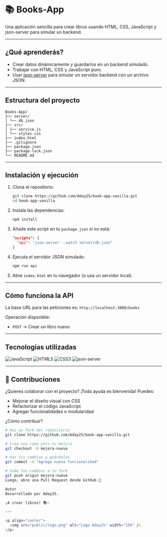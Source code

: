 # 📚 Books-App

Una aplicación sencilla para crear libros usando HTML, CSS, JavaScript y json-server para simular un backend.

---

## ¿Qué aprenderás?

- Crear datos dinámicamente y guardarlos en un backend simulado.
- Trabajar con HTML, CSS y JavaScript puro.
- Usar [json-server](https://github.com/typicode/json-server) para simular un servidor backend con un archivo JSON.

---

## Estructura del proyecto

```
Books-App/
├── server/
│ └── db.json
├── src/
│ ├── service.js
│ └── styles.css
├── index.html
├── .gitignore
├── package.json
├── package-lock.json
└── README.md
```

---

## Instalación y ejecución

1. Clona el repositorio:
    ```bash
    git clone https://github.com/Aday25/book-app-vanilla.git
    cd book-app-vanilla
    ```

2. Instala las dependencias:
    ```bash
    npm install
    ```

3. Añade este script en tu `package.json` si no está:
    ```json
    "scripts": {
      "api": "json-server --watch server/db.json"
    }
    ```

4. Ejecuta el servidor JSON simulado:
    ```bash
    npm run api
    ```

5. Abre `index.html` en tu navegador (o usa un servidor local).

---

## Cómo funciona la API

La base URL para las peticiones es: `http://localhost:3000/books`

Operación disponible:

- `POST` → Crear un libro nuevo

---

## Tecnologías utilizadas

<p>
  <img src="https://img.shields.io/badge/JavaScript-F7DF1E?style=for-the-badge&logo=javascript&logoColor=black" alt="JavaScript" />
  <img src="https://img.shields.io/badge/HTML5-E34F26?style=for-the-badge&logo=html5&logoColor=white" alt="HTML5" />
  <img src="https://img.shields.io/badge/CSS3-1572B6?style=for-the-badge&logo=css3&logoColor=white" alt="CSS3" />
  <img src="https://img.shields.io/badge/json--server-000000?style=for-the-badge&logo=json&logoColor=white" alt="json-server" />
</p>

---

## 🤝 Contribuciones

¿Quieres colaborar con el proyecto? ¡Toda ayuda es bienvenida! Puedes:

- Mejorar el diseño visual con CSS
- Refactorizar el código JavaScript
- Agregar funcionalidades o modularidad

¿Cómo contribuir?

```bash
# Haz un fork del repositorio
git clone https://github.com/Aday25/book-app-vanilla.git

# Crea una rama para tu mejora
git checkout -b mejora-nueva

# Haz tus cambios y guárdalos
git commit -m "Agrega nueva funcionalidad"

# Sube los cambios a tu fork
git push origin mejora-nueva
Luego, abre una Pull Request desde GitHub 🚀

Autor
Desarrollado por Aday25.

¡A crear libros! 📚✨

---

<p align="center">
  <img src="public/logo.png" alt="Logo Aday25" width="150" />
</p>
